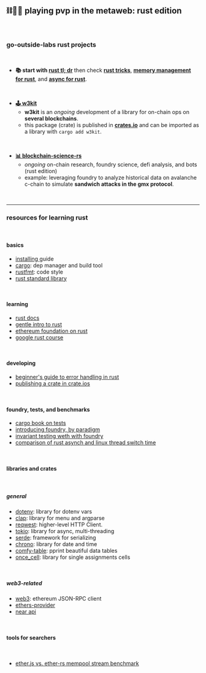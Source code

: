 ## ⛓️🧰🦀 playing pvp in the metaweb: rust edition

<br>


### go-outside-labs rust projects

<br>

* **📚 start with [rust tl; dr](rust_tldr.md)** then check **[rust tricks](rust_tricks.md)**, **[memory management for rust](rust_memory.md)**, and **[async for rust](rust_async.md)**.

<br>

* **[🕹 w3kit](w3kit)**
    - **w3kit** is an *ongoing* development of a library for on-chain ops on **several blockchains**.
    - this package (crate) is published in **[crates.io](https://crates.io/crates/w3kit)** and can be imported as a library with `cargo add w3kit`.

<br>

* **[📊 blockchain-science-rs](https://github.com/go-outside-labs/blockchain-science-rs)**
    - *ongoing* on-chain research, foundry science, defi analysis, and bots (rust edition)
    - example: leveraging foundry to analyze historical data on avalanche c-chain to simulate **sandwich attacks in the gmx protocol**.

<br>


----

### resources for learning rust

<br>

#### basics

* [installing ](https://web.mit.edu/rust-lang_v1.25/arch/amd64_ubuntu1404/share/doc/rust/html/book/second-edition/ch01-01-installation.html) guide
* [cargo](https://doc.rust-lang.org/cargo/): dep manager and build tool
* [rustfmt](https://github.com/rust-lang/rustfmt): code style
* [rust standard library](https://doc.rust-lang.org/std/index.html)

<br>

#### learning


* [rust docs](https://doc.rust-lang.org/stable/book/)
* [gentle intro to rust](https://stevedonovan.github.io/rust-gentle-intro/readme.html)
* [ethereum foundation on rust](https://ethereum.org/en/developers/docs/programming-languages/rust/)
* [google rust course](https://github.com/google/comprehensive-rust)


<br>


#### developing

* [beginner's guide to error handling in rust](https://www.sheshbabu.com/posts/rust-error-handling/)
* [publishing a crate in crate.ios](https://doc.rust-lang.org/cargo/reference/publishing.html)


<br>

#### foundry, tests, and benchmarks

* [cargo book on tests](https://doc.rust-lang.org/cargo/guide/tests.html)
* [introducing foundry, by paradigm](https://www.paradigm.xyz/2021/12/introducing-the-foundry-ethereum-development-toolbox)
* [invariant testing weth with foundry](https://mirror.xyz/horsefacts.eth/Jex2YVaO65dda6zEyfM_-DXlXhOWCAoSpOx5PLocYgw)
* [comparison of rust asynch and linux thread switch time](https://github.com/jimblandy/context-switch)

<br>

#### libraries and crates

<br>

##### general

* [dotenv](https://crates.io/crates/dotenv): library for dotenv vars
* [clap](https://docs.rs/clap/latest/clap/): library for menu and argparse
* [reqwest](https://docs.rs/reqwest/latest/reqwest/): higher-level HTTP Client.
* [tokio](https://tokio.rs/tokio/tutorial/async): library for async, multi-threading
* [serde](https://serde.rs/): framework for serializing
* [chrono](https://docs.rs/chrono/latest/chrono/): library for date and time
* [comfy-table](https://crates.io/crates/comfy-table): pprint beautiful data tables
* [once_cell](https://crates.io/crates/once_cell): library for single assignments cells

<br>

##### web3-related

* [web3](https://crates.io/crates/web3): ethereum JSON-RPC client
* [ethers-provider](https://crates.io/crates/ethers-providers)
* [near api](https://crates.io/crates/near-api-tokio)

<br>

#### tools for searchers

<br>

* [ether.js vs. ether-rs mempool stream benchmark](https://github.com/CodeForcer/rust-pending-stream)



<br>

